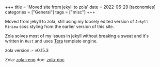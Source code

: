 +++
title = 'Moved site from jekyll to zola'
date = 2022-06-29
[taxonomies]
categories = ["General"]
tags = ["misc"]
+++

Moved from jekyll to zola, still using my loosely edited version of `Jekyll Minima` scss styling from the earlier version of this site.

Zola solves most of my issues in jekyll without breaking a sweat and it's written in `Rust` and uses [Tera](https://github.com/Keats/tera) template engine.

zola version :- v0.15.3

Zola: [zola-repo](https://github.com/getzola/zola) doc: [zola-doc](https://www.getzola.org/documentation/getting-started/overview/)
